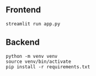 

## Frontend
```
streamlit run app.py
```

## Backend
```
python -m venv venv             
source venv/bin/activate        
pip install -r requirements.txt 
```